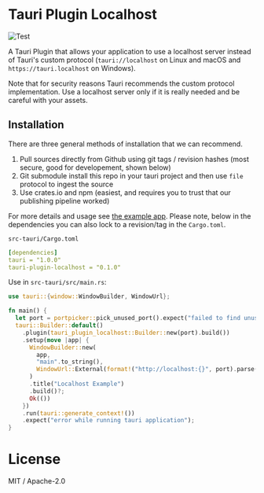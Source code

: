 # Tauri Plugin Localhost
![Test](https://github.com/tauri-apps/tauri-plugin-localhost/workflows/Test/badge.svg)

A Tauri Plugin that allows your application to use a localhost server instead of Tauri's custom protocol (`tauri://localhost` on Linux and macOS and `https://tauri.localhost` on Windows).

Note that for security reasons Tauri recommends the custom protocol implementation. Use a localhost server only if it is really needed and be careful with your assets.

## Installation
There are three general methods of installation that we can recommend.
1. Pull sources directly from Github using git tags / revision hashes (most secure, good for developement, shown below)
2. Git submodule install this repo in your tauri project and then use `file` protocol to ingest the source
3. Use crates.io and npm (easiest, and requires you to trust that our publishing pipeline worked)

For more details and usage see [the example app](examples/vanilla/src-tauri/src/main.rs).
Please note, below in the dependencies you can also lock to a revision/tag in the `Cargo.toml`.

`src-tauri/Cargo.toml`
```yaml
[dependencies]
tauri = "1.0.0"
tauri-plugin-localhost = "0.1.0"
```

Use in `src-tauri/src/main.rs`:

```rust
use tauri::{window::WindowBuilder, WindowUrl};

fn main() {
  let port = portpicker::pick_unused_port().expect("failed to find unused port");
  tauri::Builder::default()
    .plugin(tauri_plugin_localhost::Builder::new(port).build())
    .setup(move |app| {
      WindowBuilder::new(
        app,
        "main".to_string(),
        WindowUrl::External(format!("http://localhost:{}", port).parse().unwrap()),
      )
      .title("Localhost Example")
      .build()?;
      Ok(())
    })
    .run(tauri::generate_context!())
    .expect("error while running tauri application");
}
```

# License
MIT / Apache-2.0
